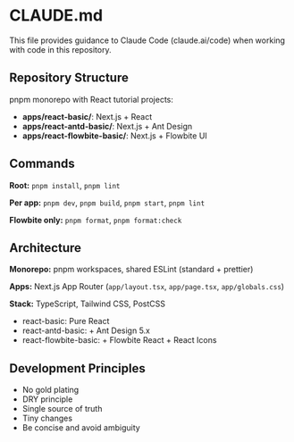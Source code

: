# CLAUDE.md

This file provides guidance to Claude Code (claude.ai/code) when working with code in this repository.

## Repository Structure

pnpm monorepo with React tutorial projects:
- **apps/react-basic/**: Next.js + React
- **apps/react-antd-basic/**: Next.js + Ant Design
- **apps/react-flowbite-basic/**: Next.js + Flowbite UI

## Commands

**Root:** `pnpm install`, `pnpm lint`

**Per app:** `pnpm dev`, `pnpm build`, `pnpm start`, `pnpm lint`

**Flowbite only:** `pnpm format`, `pnpm format:check`

## Architecture

**Monorepo:** pnpm workspaces, shared ESLint (standard + prettier)

**Apps:** Next.js App Router (`app/layout.tsx`, `app/page.tsx`, `app/globals.css`)

**Stack:** TypeScript, Tailwind CSS, PostCSS
- react-basic: Pure React
- react-antd-basic: + Ant Design 5.x
- react-flowbite-basic: + Flowbite React + React Icons

## Development Principles

- No gold plating
- DRY principle
- Single source of truth
- Tiny changes
- Be concise and avoid ambiguity